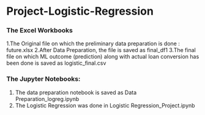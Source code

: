 # Project-Logistic-Regression

### The Excel Workbooks
1.The Original file on which the preliminary data preparation is done : future.xlsx
2.After Data Preparation, the file is saved as final_df1
3.The final file on which ML outcome (prediction) along with actual loan conversion has been done is saved as logistic_final.csv

### The Jupyter Notebooks:
1. The data preparation notebook is saved as Data Preparation_logreg.ipynb
2. The Logistic Regression was done in Logistic Regression_Project.ipynb
